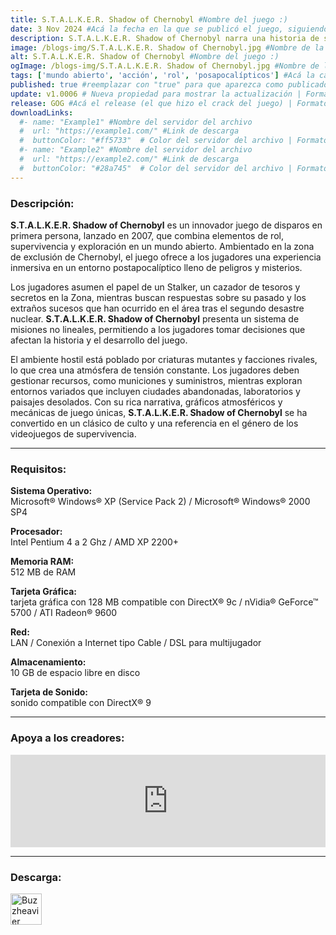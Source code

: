 ```yaml
---
title: S.T.A.L.K.E.R. Shadow of Chernobyl #Nombre del juego :)
date: 3 Nov 2024 #Acá la fecha en la que se publicó el juego, siguiendo este formato: Dia "30", Mes "Oct", Año "2024" = como debe quedar: 30 Oct 2024
description: S.T.A.L.K.E.R. Shadow of Chernobyl narra una historia de supervivencia en la Zona; un lugar muy peligroso donde no solo temerás a la radiación, las anomalías y las criaturas letales, sino a otros S.T.A.L.K.E.R.s con sus propias metas y aspiraciones. #Acá una mini descripción del juego
image: /blogs-img/S.T.A.L.K.E.R. Shadow of Chernobyl.jpg #Nombre de la imagen, por lo general es exactamente el mismo nombre que el juego excluyendo lo ":" (Dos puntos)
alt: S.T.A.L.K.E.R. Shadow of Chernobyl #Nombre del juego :)
ogImage: /blogs-img/S.T.A.L.K.E.R. Shadow of Chernobyl.jpg #Nombre de la imagen, por lo general es exactamente el mismo nombre que el juego excluyendo lo ":" (Dos puntos)
tags: ['mundo abierto', 'acción', 'rol', 'posapocalípticos'] #Acá la categoría o categorías del juego, si es más de una se coloca en este formato: ['categoría1', 'categoría2']
published: true #reemplazar con "true" para que aparezca como publicado
update: v1.0006 # Nueva propiedad para mostrar la actualización | Formato: v1.0.0
release: GOG #Acá el release (el que hizo el crack del juego) | Formato: Nicolhetti
downloadLinks:
  #- name: "Example1" #Nombre del servidor del archivo
  #  url: "https://example1.com/" #Link de descarga
  #  buttonColor: "#ff5733"  # Color del servidor del archivo | Formato hexadecimal | MediaFire: #0171F0 | Buzzheavier: #FF6600 |
  #- name: "Example2" #Nombre del servidor del archivo
  #  url: "https://example2.com/" #Link de descarga
  #  buttonColor: "#28a745"  # Color del servidor del archivo | Formato hexadecimal | MediaFire: #0171F0 | Buzzheavier: #FF6600 |
---
```


<!--En VSCode seleccionando una palabra, por ejemplo: "S.T.A.L.K.E.R. Shadow of Chernobyl" y apretando Ctrl+F2 se seleccionan todas las palabras iguales-->

### Descripción:
**S.T.A.L.K.E.R. Shadow of Chernobyl** es un innovador juego de disparos en primera persona, lanzado en 2007, que combina elementos de rol, supervivencia y exploración en un mundo abierto. Ambientado en la zona de exclusión de Chernobyl, el juego ofrece a los jugadores una experiencia inmersiva en un entorno postapocalíptico lleno de peligros y misterios. 

Los jugadores asumen el papel de un Stalker, un cazador de tesoros y secretos en la Zona, mientras buscan respuestas sobre su pasado y los extraños sucesos que han ocurrido en el área tras el segundo desastre nuclear. **S.T.A.L.K.E.R. Shadow of Chernobyl** presenta un sistema de misiones no lineales, permitiendo a los jugadores tomar decisiones que afectan la historia y el desarrollo del juego. 

El ambiente hostil está poblado por criaturas mutantes y facciones rivales, lo que crea una atmósfera de tensión constante. Los jugadores deben gestionar recursos, como municiones y suministros, mientras exploran entornos variados que incluyen ciudades abandonadas, laboratorios y paisajes desolados. Con su rica narrativa, gráficos atmosféricos y mecánicas de juego únicas, **S.T.A.L.K.E.R. Shadow of Chernobyl** se ha convertido en un clásico de culto y una referencia en el género de los videojuegos de supervivencia.

<!--Prompt para Chat-GPT: Hazme una descripción para el juego "S.T.A.L.K.E.R. Shadow of Chernobyl" y cada que menciones "S.T.A.L.K.E.R. Shadow of Chernobyl" ponlo en negrita -->

---

### Requisitos:
**Sistema Operativo:**  
Microsoft® Windows® XP (Service Pack 2) / Microsoft® Windows® 2000 SP4

**Procesador:**  
Intel Pentium 4 a 2 Ghz / AMD XP 2200+

**Memoria RAM:**  
512 MB de RAM

**Tarjeta Gráfica:**  
tarjeta gráfica con 128 MB compatible con DirectX® 9c / nVidia® GeForce™ 5700 / ATI Radeon® 9600

**Red:**  
LAN / Conexión a Internet tipo Cable / DSL para multijugador

**Almacenamiento:**  
10 GB de espacio libre en disco

**Tarjeta de Sonido:**  
sonido compatible con DirectX® 9

<!--Si falta o sobra un requisito se quita o se agrega manteniendo el mismo formato-->

---

### Apoya a los creadores:
<iframe src="https://store.steampowered.com/widget/4500/" frameborder="0" style="background-color: transparent; width: 100% !important; aspect-ratio: 646 / 190;"></iframe>

<!--Reemplazar los numeros (AppID) del juego (en este caso 2668510) por el numero (AppID) correspondiente con el juego a publicar-->
<!--El AppID se encuentra en la URL del Juego en Steam-->

---

### Descarga:

[<img src="https://gist.github.com/cxmeel/0dbc95191f239b631c3874f4ccf114e2/raw/download.svg" alt="Buzzheavier" height="50" />](https://buzzheavier.com/f/GbFuWUEFcAA)

<!-- # se debe reemplazar por el link de descarga-->

<!--NOMBRE-DEL-SERVICIO se debe reemplazar por el servicio donde está subido el juego-->